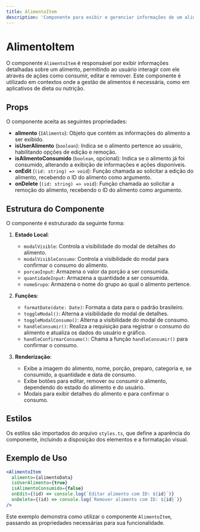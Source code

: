 ```yaml
---
title: AlimentoItem
description: 'Componente para exibir e gerenciar informações de um alimento, incluindo opções para consumir, editar e remover.'
---
```


# AlimentoItem

O componente `AlimentoItem` é responsável por exibir informações detalhadas sobre um alimento, permitindo ao usuário interagir com ele através de ações como consumir, editar e remover. Este componente é utilizado em contextos onde a gestão de alimentos é necessária, como em aplicativos de dieta ou nutrição.

## Props

O componente aceita as seguintes propriedades:

- **alimento** (`IAlimento`): Objeto que contém as informações do alimento a ser exibido.
- **isUserAlimento** (`boolean`): Indica se o alimento pertence ao usuário, habilitando opções de edição e remoção.
- **isAlimentoConsumido** (`boolean`, opcional): Indica se o alimento já foi consumido, alterando a exibição de informações e ações disponíveis.
- **onEdit** (`(id: string) => void`): Função chamada ao solicitar a edição do alimento, recebendo o ID do alimento como argumento.
- **onDelete** (`(id: string) => void`): Função chamada ao solicitar a remoção do alimento, recebendo o ID do alimento como argumento.

## Estrutura do Componente

O componente é estruturado da seguinte forma:

1. **Estado Local**:
   - `modalVisible`: Controla a visibilidade do modal de detalhes do alimento.
   - `modalVisibleConsumo`: Controla a visibilidade do modal para confirmar o consumo do alimento.
   - `porcaoInput`: Armazena o valor da porção a ser consumida.
   - `quantidadeInput`: Armazena a quantidade a ser consumida.
   - `nomeGrupo`: Armazena o nome do grupo ao qual o alimento pertence.

2. **Funções**:
   - `formatDate(date: Date)`: Formata a data para o padrão brasileiro.
   - `toggleModal()`: Alterna a visibilidade do modal de detalhes.
   - `toggleModalConsumo()`: Alterna a visibilidade do modal de consumo.
   - `handleConsumir()`: Realiza a requisição para registrar o consumo do alimento e atualiza os dados do usuário e gráfico.
   - `handleConfirmarConsumo()`: Chama a função `handleConsumir()` para confirmar o consumo.

3. **Renderização**:
   - Exibe a imagem do alimento, nome, porção, preparo, categoria e, se consumido, a quantidade e data de consumo.
   - Exibe botões para editar, remover ou consumir o alimento, dependendo do estado do alimento e do usuário.
   - Modais para exibir detalhes do alimento e para confirmar o consumo.

## Estilos

Os estilos são importados do arquivo `styles.ts`, que define a aparência do componente, incluindo a disposição dos elementos e a formatação visual.

## Exemplo de Uso

```jsx
<AlimentoItem
  alimento={alimentoData}
  isUserAlimento={true}
  isAlimentoConsumido={false}
  onEdit={(id) => console.log(`Editar alimento com ID: ${id}`)}
  onDelete={(id) => console.log(`Remover alimento com ID: ${id}`)}
/>
```

Este exemplo demonstra como utilizar o componente `AlimentoItem`, passando as propriedades necessárias para sua funcionalidade.